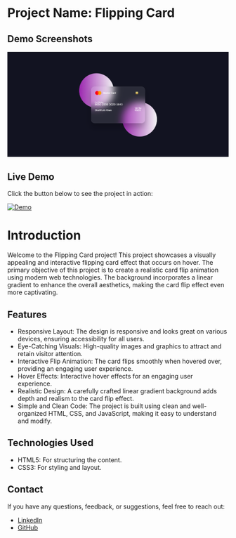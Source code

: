 # Project Name: Flipping Card

## Demo Screenshots

![Demo Screenshot](https://github.com/Daniish-Qureshi/Flipping-Card/blob/main/Demo.png)

## Live Demo

Click the button below to see the project in action:

[![Demo](https://img.shields.io/badge/LIVE-DEMO-black)](https://daniish-qureshi.github.io/Flipping-Card/)


# Introduction

Welcome to the Flipping Card project! This project showcases a visually appealing and interactive flipping card effect that occurs on hover. 
The primary objective of this project is to create a realistic card flip animation using modern web technologies. 
The background incorporates a linear gradient to enhance the overall aesthetics, making the card flip effect even more captivating.

## Features

- Responsive Layout: The design is responsive and looks great on various devices, ensuring accessibility for all users.
- Eye-Catching Visuals: High-quality images and graphics to attract and retain visitor attention.
- Interactive Flip Animation: The card flips smoothly when hovered over, providing an engaging user experience.
- Hover Effects: Interactive hover effects for an engaging user experience.
- Realistic Design: A carefully crafted linear gradient background adds depth and realism to the card flip effect.
- Simple and Clean Code: The project is built using clean and well-organized HTML, CSS, and JavaScript, making it easy to understand and modify.

## Technologies Used

- HTML5: For structuring the content.
- CSS3: For styling and layout.

## Contact

If you have any questions, feedback, or suggestions, feel free to reach out:

- [LinkedIn](https://www.linkedin.com/in/danishqureshi786)
- [GitHub](https://github.com/Daniish-Qureshi)
